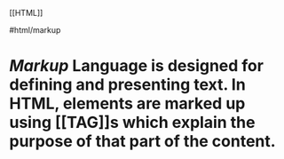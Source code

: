 [[HTML]]

#html/markup
# *Markup* Language is designed for defining and presenting text. In HTML, elements are marked up using [[TAG]]s which explain the purpose of that part of the content.